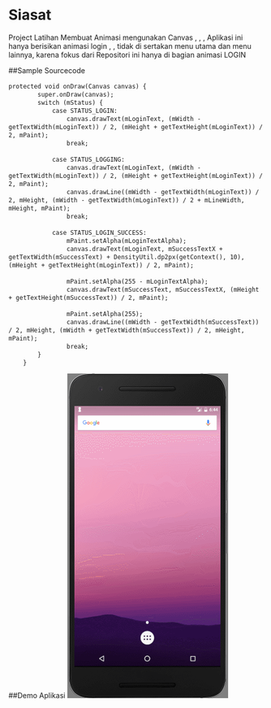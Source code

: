 # Siasat

Project Latihan Membuat Animasi mengunakan Canvas , , , Aplikasi ini hanya berisikan animasi login , , tidak di sertakan menu utama dan menu lainnya, karena fokus dari Repositori ini hanya di bagian animasi LOGIN

##Sample Sourcecode
````
protected void onDraw(Canvas canvas) {
        super.onDraw(canvas);
        switch (mStatus) {
            case STATUS_LOGIN:
                canvas.drawText(mLoginText, (mWidth - getTextWidth(mLoginText)) / 2, (mHeight + getTextHeight(mLoginText)) / 2, mPaint);
                break;

            case STATUS_LOGGING:
                canvas.drawText(mLoginText, (mWidth - getTextWidth(mLoginText)) / 2, (mHeight + getTextHeight(mLoginText)) / 2, mPaint);
                canvas.drawLine((mWidth - getTextWidth(mLoginText)) / 2, mHeight, (mWidth - getTextWidth(mLoginText)) / 2 + mLineWidth, mHeight, mPaint);
                break;

            case STATUS_LOGIN_SUCCESS:
                mPaint.setAlpha(mLoginTextAlpha);
                canvas.drawText(mLoginText, mSuccessTextX + getTextWidth(mSuccessText) + DensityUtil.dp2px(getContext(), 10), (mHeight + getTextHeight(mLoginText)) / 2, mPaint);

                mPaint.setAlpha(255 - mLoginTextAlpha);
                canvas.drawText(mSuccessText, mSuccessTextX, (mHeight + getTextHeight(mSuccessText)) / 2, mPaint);

                mPaint.setAlpha(255);
                canvas.drawLine((mWidth - getTextWidth(mSuccessText)) / 2, mHeight, (mWidth + getTextWidth(mSuccessText)) / 2, mHeight, mPaint);
                break;
        }
    }
````

##Demo Aplikasi
![demosiasatanimasi](https://github.com/Danboru/Siasat/blob/master/images/siasatanimasi.gif?raw=true)
